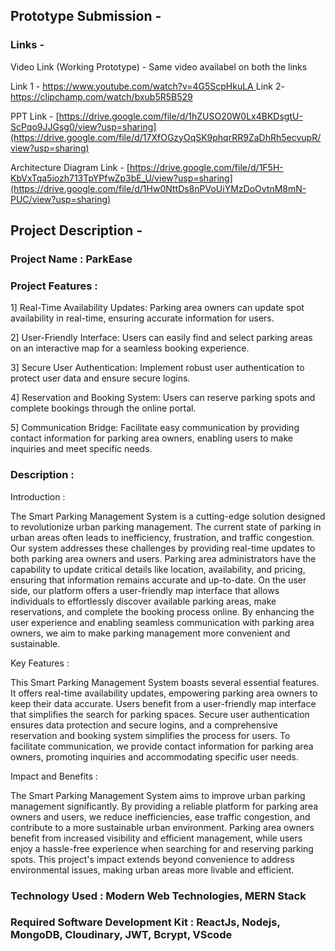 ## Prototype Submission - 

### Links -

Video Link (Working Prototype) - Same video availabel on both the links

Link 1 - [https://www.youtube.com/watch?v=4G5ScpHkuLA ](https://youtu.be/AsZ9BGbvABc?si=iYshH0PDwTiKFtDR)
Link 2-  https://clipchamp.com/watch/bxub5R5B529

PPT Link - [https://drive.google.com/file/d/1hZUSO20W0Lx4BKDsgtU-ScPqo9JJGsg0/view?usp=sharing](https://drive.google.com/file/d/17XfOGzyOqSK9phqrRR9ZaDhRh5ecvupR/view?usp=sharing)

Architecture Diagram Link - [https://drive.google.com/file/d/1F5H-KbVxTqa5iozh713TpYPfwZp3bE_U/view?usp=sharing](https://drive.google.com/file/d/1Hw0NttDs8nPVoUiYMzDoOvtnM8mN-PUC/view?usp=sharing)


## Project Description - 

### Project Name : ParkEase

### Project Features :

  1] Real-Time Availability Updates: Parking area owners can update spot availability in real-time, ensuring accurate information for users.

  2] User-Friendly Interface: Users can easily find and select parking areas on an interactive map for a seamless booking experience.

  3] Secure User Authentication: Implement robust user authentication to protect user data and ensure secure logins.

  4] Reservation and Booking System: Users can reserve parking spots and complete bookings through the online portal.

  5] Communication Bridge: Facilitate easy communication by providing contact information for parking area owners, enabling users to make inquiries and meet specific needs.

### Description : 

Introduction : 

The Smart Parking Management System is a cutting-edge solution designed to revolutionize urban parking management. The current state of parking in urban areas often leads to inefficiency, frustration, and traffic congestion. Our system addresses these challenges by providing real-time updates to both parking area owners and users. Parking area administrators have the capability to update critical details like location, availability, and pricing, ensuring that information remains accurate and up-to-date. On the user side, our platform offers a user-friendly map interface that allows individuals to effortlessly discover available parking areas, make reservations, and complete the booking process online. By enhancing the user experience and enabling seamless communication with parking area owners, we aim to make parking management more convenient and sustainable.

Key Features :

This Smart Parking Management System boasts several essential features. It offers real-time availability updates, empowering parking area owners to keep their data accurate. Users benefit from a user-friendly map interface that simplifies the search for parking spaces. Secure user authentication ensures data protection and secure logins, and a comprehensive reservation and booking system simplifies the process for users. To facilitate communication, we provide contact information for parking area owners, promoting inquiries and accommodating specific user needs.

Impact and Benefits :

The Smart Parking Management System aims to improve urban parking management significantly. By providing a reliable platform for parking area owners and users, we reduce inefficiencies, ease traffic congestion, and contribute to a more sustainable urban environment. Parking area owners benefit from increased visibility and efficient management, while users enjoy a hassle-free experience when searching for and reserving parking spots. This project's impact extends beyond convenience to address environmental issues, making urban areas more livable and efficient.


### Technology Used : Modern Web Technologies, MERN Stack

### Required Software Development Kit : ReactJs, Nodejs, MongoDB, Cloudinary, JWT, Bcrypt, VScode





